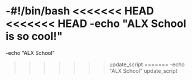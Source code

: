 -#!/bin/bash
<<<<<<< HEAD
<<<<<<< HEAD
-echo "ALX School is so cool!"
=======
-echo "ALX School"
>>>>>>> update_script
=======
-echo "ALX School"
>>>>>>> update_script
